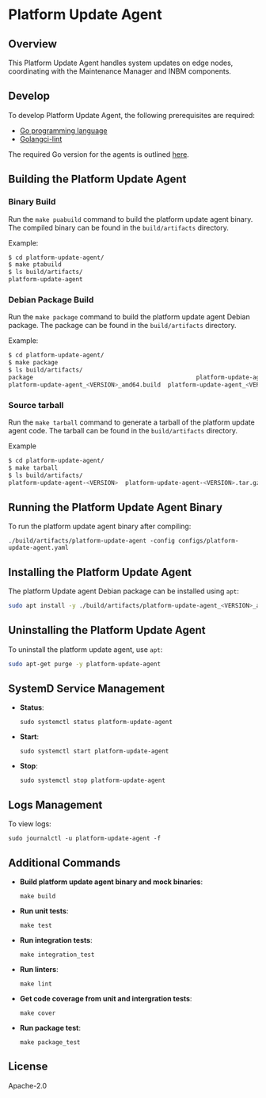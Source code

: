 <!---
  SPDX-FileCopyrightText: (C) 2025 Intel Corporation
  SPDX-License-Identifier: Apache-2.0
-->
# Platform Update Agent

## Overview

This Platform Update Agent handles system updates on edge nodes, coordinating with the Maintenance Manager and INBM components.

## Develop

To develop Platform Update Agent, the following prerequisites are required:

- [Go programming language](https://go.dev)
- [Golangci-lint](https://github.com/golangci/golangci-lint)

The required Go version for the agents is outlined [here](https://github.com/open-edge-platform/edge-node-agents/blob/main/platform-update-agent/go.mod).

## Building the Platform Update Agent

### Binary Build

Run the `make puabuild` command to build the platform update agent binary. The compiled binary can be found in the `build/artifacts` directory.

Example:

```bash
$ cd platform-update-agent/
$ make ptabuild
$ ls build/artifacts/
platform-update-agent
```

### Debian Package Build

Run the `make package` command to build the platform update agent Debian package. The package can be found in the `build/artifacts` directory.

Example:

```bash
$ cd platform-update-agent/
$ make package
$ ls build/artifacts/
package                                              platform-update-agent_<VERSION>_amd64.buildinfo  platform-update-agent_<VERSION>_amd64.deb
platform-update-agent_<VERSION>_amd64.build  platform-update-agent_<VERSION>_amd64.changes
```

### Source tarball

Run the `make tarball` command to generate a tarball of the platform update agent code. The tarball can be found in the `build/artifacts` directory.

Example

```bash
$ cd platform-update-agent/
$ make tarball
$ ls build/artifacts/
platform-update-agent-<VERSION>  platform-update-agent-<VERSION>.tar.gz
```

## Running the Platform Update Agent Binary

To run the platform update agent binary after compiling:

```
./build/artifacts/platform-update-agent -config configs/platform-update-agent.yaml 
```

## Installing the Platform Update Agent

The platform Update agent Debian package can be installed using `apt`:

```bash
sudo apt install -y ./build/artifacts/platform-update-agent_<VERSION>_amd64.deb
```

## Uninstalling the Platform Update Agent

To uninstall the platform update agent, use `apt`:

```bash
sudo apt-get purge -y platform-update-agent
```

## SystemD Service Management

- **Status**:

    ```
    sudo systemctl status platform-update-agent
    ```

- **Start**:

    ```
    sudo systemctl start platform-update-agent
    ```

- **Stop**:

    ```
    sudo systemctl stop platform-update-agent
    ```

## Logs Management

To view logs:

```
sudo journalctl -u platform-update-agent -f
```

## Additional Commands

- **Build platform update agent binary and mock binaries**:

    ```
    make build
    ```

- **Run unit tests**:

    ```
    make test
    ```

- **Run integration tests**:

    ```
    make integration_test
    ```

- **Run linters**:

    ```
    make lint
    ```

- **Get code coverage from unit and intergration tests**:

    ```
    make cover
    ```

- **Run package test**:

    ```
    make package_test
    ```

## License

Apache-2.0
